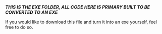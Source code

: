 ***THIS IS THE EXE FOLDER, ALL CODE HERE IS PRIMARY BUILT TO BE CONVERTED TO AN EXE***

If you would like to download this file and turn it into an exe yourself, feel free to do so.